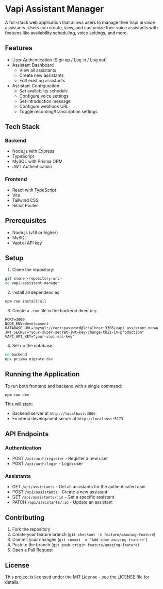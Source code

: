 # Vapi Assistant Manager

A full-stack web application that allows users to manage their Vapi.ai voice assistants. Users can create, view, and customize their voice assistants with features like availability scheduling, voice settings, and more.

## Features

- User Authentication (Sign up / Log in / Log out)
- Assistant Dashboard
  - View all assistants
  - Create new assistants
  - Edit existing assistants
- Assistant Configuration
  - Set availability schedule
  - Configure voice settings
  - Set introduction message
  - Configure webhook URL
  - Toggle recording/transcription settings

## Tech Stack

### Backend
- Node.js with Express
- TypeScript
- MySQL with Prisma ORM
- JWT Authentication

### Frontend
- React with TypeScript
- Vite
- Tailwind CSS
- React Router

## Prerequisites

- Node.js (v18 or higher)
- MySQL
- Vapi.ai API key

## Setup

1. Clone the repository:
```bash
git clone <repository-url>
cd vapi-assistant-manager
```

2. Install all dependencies:
```bash
npm run install:all
```

3. Create a `.env` file in the backend directory:
```env
PORT=3000
NODE_ENV=development
DATABASE_URL="mysql://root:password@localhost:3306/vapi_assistant_manager"
JWT_SECRET="your-super-secret-jwt-key-change-this-in-production"
VAPI_API_KEY="your-vapi-api-key"
```

4. Set up the database:
```bash
cd backend
npx prisma migrate dev
```

## Running the Application

To run both frontend and backend with a single command:
```bash
npm run dev
```

This will start:
- Backend server at `http://localhost:3000`
- Frontend development server at `http://localhost:5173`

## API Endpoints

### Authentication
- POST `/api/auth/register` - Register a new user
- POST `/api/auth/login` - Login user

### Assistants
- GET `/api/assistants` - Get all assistants for the authenticated user
- POST `/api/assistants` - Create a new assistant
- GET `/api/assistants/:id` - Get a specific assistant
- PATCH `/api/assistants/:id` - Update an assistant

## Contributing

1. Fork the repository
2. Create your feature branch (`git checkout -b feature/amazing-feature`)
3. Commit your changes (`git commit -m 'Add some amazing feature'`)
4. Push to the branch (`git push origin feature/amazing-feature`)
5. Open a Pull Request

## License

This project is licensed under the MIT License - see the [LICENSE](LICENSE) file for details.
